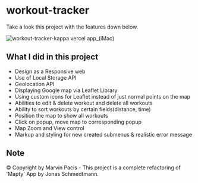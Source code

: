 # workout-tracker

Take a look this project with the features down below.

![workout-tracker-kappa vercel app_(iMac)](https://user-images.githubusercontent.com/108392678/199262804-47b8a9d1-4337-4eb0-a75f-6249eec81b43.png)

## What I did in this project
* Design as a Responsive web
* Use of Local Storage API
* Geolocation API
* Displaying Google map via Leaflet Library
* Using custom icons for Leaflet instead of just normal points on the map
* Abilities to edit & delete workout and delete all workouts
* Ability to sort workouts by certain fields(distance, time)
* Position the map to show all workouts
* Click on popup, move map to corresponding popup
* Map Zoom and View control
* Markup and styling for new created submenus & realistic error message

## Note
© Copyright by Marvin Pacis - This project is a complete refactoring of 'Mapty' App by Jonas Schmedtmann.
